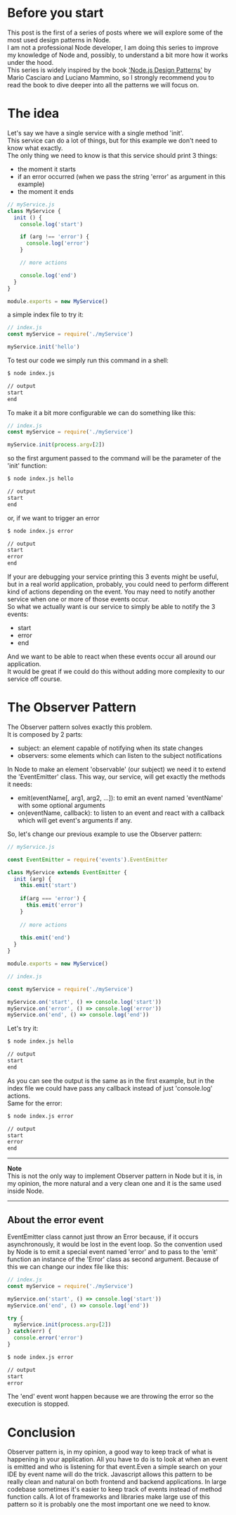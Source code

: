 # Before you start

This post is the first of a series of posts where we will explore some of the most used design patterns in Node.  
I am not a professional Node developer, I am doing this series to improve my knowledge of Node and, possibly, to understand a bit more how it works under the hood.  
This series is widely inspired by the book ['Node.js Design Patterns'](nodejsdesignpatterns.com) by Mario Casciaro and Luciano Mammino, so I strongly recommend you to read the book to dive deeper into all the patterns we will focus on. 

# The idea

Let's say we have a single service with a single method 'init'.  
This service can do a lot of things, but for this example we don't need to know what exactly.  
The only thing we need to know is that this service should print 3 things:
- the moment it starts
- if an error occurred (when we pass the string 'error' as argument in this example)
- the moment it ends

```js
// myService.js
class MyService {
  init () {
    console.log('start')

    if (arg !== 'error') {
      console.log('error')
    }

    // more actions

    console.log('end')
  }
}

module.exports = new MyService()
```

a simple index file to try it:

```js
// index.js
const myService = require('./myService')

myService.init('hello')
```

To test our code we simply run this command in a shell:

```bash
$ node index.js 

// output
start
end
```

To make it a bit more configurable we can do something like this:

```js
// index.js
const myService = require('./myService')

myService.init(process.argv[2])
```

so the first argument passed to the command will be the parameter of the 'init' function: 

```bash
$ node index.js hello

// output
start
end
```

or, if we want to trigger an error

```bash
$ node index.js error 

// output
start
error
end
```

If your are debugging your service printing this 3 events might be useful, but in a real world application, probably, you could need to perform different kind of actions depending on the event.
You may need to notify another service when one or more of those events occur.  
So what we actually want is our service to simply be able to notify the 3 events:
- start
- error
- end

And we want to be able to react when these events occur all around our application.  
It would be great if we could do this without adding more complexity to our service off course.

# The Observer Pattern

The Observer pattern solves exactly this problem.  
It is composed by 2 parts:
- subject: an element capable of notifying when its state changes
- observers: some elements which can listen to the subject notifications

In Node to make an element 'observable' (our subject) we need it to extend the 'EventEmitter' class.
This way, our service, will get exactly the methods it needs:
- emit(eventName[, arg1, arg2, ...]): to emit an event named 'eventName' with some optional arguments
- on(eventName, callback): to listen to an event and react with a callback which will get event's arguments if any.

So, let's change our previous example to use the Observer pattern:

```js
// myService.js

const EventEmitter = require('events').EventEmitter

class MyService extends EventEmitter {
  init (arg) {
    this.emit('start')
  
    if(arg === 'error') {
      this.emit('error')
    }
  
    // more actions
  
    this.emit('end')
  }
}

module.exports = new MyService()
```

```js
// index.js

const myService = require('./myService')

myService.on('start', () => console.log('start'))
myService.on('error', () => console.log('error'))
myService.on('end', () => console.log('end'))
```

Let's try it:

```bash
$ node index.js hello

// output
start
end
```

As you can see the output is the same as in the first example, but in the index file we could have pass any callback instead of just 'console.log' actions.  
Same for the error:

```bash
$ node index.js error 

// output
start
error
end
```

---
**Note**  
This is not the only way to implement Observer pattern in Node but it is, in my opinion, the more natural and a very clean one and it is the same used inside Node.

---
## About the error event 
EventEmitter class cannot just throw an Error because, if it occurs asynchronously, it would be lost in the event loop.
So the convention used by Node is to emit a special event named 'error' and to pass to the 'emit' function an instance of the 'Error' class as second argument.
Because of this we can change our index file like this:

```js
// index.js
const myService = require('./myService')

myService.on('start', () => console.log('start'))
myService.on('end', () => console.log('end'))

try {
  myService.init(process.argv[2])
} catch(err) {
  console.error('error')
}
```

```bash
$ node index.js error 

// output
start
error
```

The 'end' event wont happen because we are throwing the error so the execution is stopped.

# Conclusion

Observer pattern is, in my opinion, a good way to keep track of what is happening in your application. All you have to do is to look at when an event is emitted and who is listening for that event.Even a simple search on your IDE by event name will do the trick.
Javascript allows this pattern to be really clean and natural on both frontend and backend applications. In large codebase sometimes it's easier to keep track of events instead of method function calls. 
A lot of frameworks and libraries make large use of this pattern so it is probably one the most important one we need to know.
